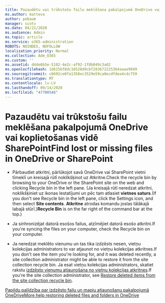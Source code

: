 ```yaml
---
title: Pazaudētu vai trūkstošu failu meklēšana pakalpojumā OneDrive vai koplietošanas vidē SharePoint
ms.author: matteva
author: pebaum
manager: scotv
ms.date: 04/21/2020
ms.audience: Admin
ms.topic: article
ms.service: o365-administration
ROBOTS: NOINDEX, NOFOLLOW
localization_priority: Normal
ms.collection: Adm_O365
ms.custom: ''
ms.assetid: d4de6b5e-5102-4e2c-af92-1f8b049c3a02
ms.openlocfilehash: 1d615bf8dc16528d9cbf283672225364aaae9949
ms.sourcegitcommit: c6692ce0fa1358ec3529e59ca0ecdfdea4cdc759
ms.translationtype: MT
ms.contentlocale: lv-LV
ms.lasthandoff: 09/14/2020
ms.locfileid: "47708546"
---
```

# <a name="find-lost-or-missing-files-in-onedrive-or-sharepoint"></a><span data-ttu-id="54dcc-102">Pazaudētu vai trūkstošu failu meklēšana pakalpojumā OneDrive vai koplietošanas vidē SharePoint</span><span class="sxs-lookup"><span data-stu-id="54dcc-102">Find lost or missing files in OneDrive or SharePoint</span></span>

- <span data-ttu-id="54dcc-103">Pārbaudiet atkritni, pārlūkojot savā OneDrive vai SharePoint vietni tīmeklī un kreisajā rūtī noklikšķinot uz Atkritne.</span><span class="sxs-lookup"><span data-stu-id="54dcc-103">Check the recycle bin by browsing to your OneDrive or the SharePoint site on the web and clicking Recycle bin in the left pane.</span></span> <span data-ttu-id="54dcc-104">(Ja kreisajā rūtī neredzat atkritni, noklikšķiniet uz ikonas Iestatījumi un pēc tam atlasiet **vietnes saturs**.</span><span class="sxs-lookup"><span data-stu-id="54dcc-104">(If you don't see Recycle bin in the left pane, click the Settings icon, and then select **Site contents**.</span></span> <span data-ttu-id="54dcc-105">**Atkritne** atrodas komandu joslas tālākajā labajā stūrī.)</span><span class="sxs-lookup"><span data-stu-id="54dcc-105">**Recycle Bin** is on the far right of the command bar at the top.)</span></span> 
    
- <span data-ttu-id="54dcc-106">Ja sinhronizējat datorā esošos failus, atzīmējiet datorā esošo atkritni.</span><span class="sxs-lookup"><span data-stu-id="54dcc-106">If you're syncing the files on your computer, check the Recycle bin on your computer.</span></span> 
    
- <span data-ttu-id="54dcc-107">Ja neredzat meklēto vienumu un tas tika izdzēsts nesen, vietņu kolekcijas administrators to var atjaunot no vietņu kolekcijas atkritnes.</span><span class="sxs-lookup"><span data-stu-id="54dcc-107">If you don't see the item you're looking for, and it was deleted recently, a site collection administrator might be able to restore it from the site collection recycle bin.</span></span> <span data-ttu-id="54dcc-108">Ja esat vietņu kolekcijas administrators, skatiet rakstu [izdzēsto vienumu atjaunošana no vietņu kolekcijas atkritnes](https://go.microsoft.com/fwlink/?linkid=866439).</span><span class="sxs-lookup"><span data-stu-id="54dcc-108">If you're the site collection administrator, see [Restore deleted items from the site collection recycle bin](https://go.microsoft.com/fwlink/?linkid=866439).</span></span>
    
[<span data-ttu-id="54dcc-109">Papildu palīdzība par izdzēsto failu un mapju atjaunošanu pakalpojumā OneDrive</span><span class="sxs-lookup"><span data-stu-id="54dcc-109">More help restoring deleted files and folders in OneDrive</span></span>](https://go.microsoft.com/fwlink/?linkid=872872)
  

